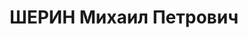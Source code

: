 ---
title: ШЕРИН Михаил Петрович
description: "Род. в 1896, Калининская обл., Есеновичский р-н, дер. Матвеево, русский,\
  \ член ВКП(б) в 1930-1935. Проживал: г. Ленинград, ул. Дзержинского, д. 11, кв.\
  \ 22. Нач. цеха фабрики им. Мюнценберга \n  Арестован 22.12.1936. Обв. по ст. 58-7-8-11УК\
  \ РСФСР. Приговор: выездная сессия ВК ВС СССР в г. Ленинград, 08.05.1937 – ВМН.\
  \ Расстрелян 09.05.1937"
---